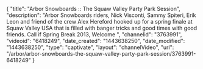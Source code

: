 {
    "title": "Arbor Snowboards :: The Squaw Valley Party Park Session",
    "description": "Arbor Snowboards riders, Nick Visconti, Sammy Spiteri, Erik Leon and friend of the crew Alex Hereford hooked up for a spring finale at Squaw Valley USA that is filled with banger tricks and good times with good friends. Call if Spring Break 2013, Welcome ",
    "channelid": "3763991",
    "videoid": "6418249",
    "date_created": "1443638250",
    "date_modified": "1443638250",
    "type": "captivate",
    "layout": "channelVideo",
    "url": "\/arbor\/arbor-snowboards-the-squaw-valley-party-park-session\/3763991-6418249"
}